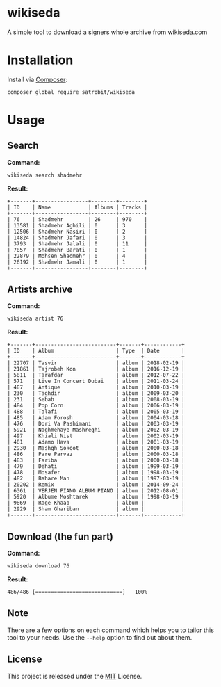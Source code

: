 
#  wikiseda
A simple tool to download a signers whole archive from wikiseda.com

# Installation

Install via [Composer](https://getcomposer.org/download/):
~~~bash
composer global require satrobit/wikiseda
~~~

# Usage

## Search
**Command:**
~~~bash
wikiseda search shadmehr
~~~

**Result:**

~~~
+-------+-----------------+--------+--------+
| ID    | Name            | Albums | Tracks |
+-------+-----------------+--------+--------+
| 76    | Shadmehr        | 26     | 970    |
| 13581 | Shadmehr Aghili | 0      | 3      |
| 12506 | Shadmehr Nasiri | 0      | 2      |
| 14824 | Shadmehr Jafari | 0      | 3      |
| 3793  | Shadmehr Jalali | 0      | 11     |
| 7857  | Shadmehr Barati | 0      | 1      |
| 22879 | Mohsen Shadmehr | 0      | 4      |
| 26192 | Shadmehr Jamali | 0      | 1      |
+-------+-----------------+--------+--------+
~~~

## Artists archive
**Command:**
~~~bash
wikiseda artist 76
~~~

**Result:**

~~~
+-------+--------------------------+-------+------------+
| ID    | Album                    | Type  | Date       |
+-------+--------------------------+-------+------------+
| 22707 | Tasvir                   | album | 2018-02-19 |
| 21861 | Tajrobeh Kon             | album | 2016-12-19 |
| 5811  | Tarafdar                 | album | 2012-07-22 |
| 571   | Live In Concert Dubai    | album | 2011-03-24 |
| 487   | Antique                  | album | 2010-03-19 |
| 230   | Taghdir                  | album | 2009-03-20 |
| 231   | Sebab                    | album | 2008-03-19 |
| 484   | Pop Corn                 | album | 2006-03-19 |
| 488   | Talafi                   | album | 2005-03-19 |
| 485   | Adam Forosh              | album | 2004-03-18 |
| 476   | Dori Va Pashimani        | album | 2003-03-19 |
| 5921  | Naghmehaye Mashreghi     | album | 2002-03-19 |
| 497   | Khiali Nist              | album | 2002-03-19 |
| 481   | Adamo Hava               | album | 2001-03-19 |
| 2930  | Mashgh Sokoot            | album | 2000-03-18 |
| 486   | Pare Parvaz              | album | 2000-03-18 |
| 483   | Fariba                   | album | 2000-03-18 |
| 479   | Dehati                   | album | 1999-03-19 |
| 478   | Mosafer                  | album | 1998-03-19 |
| 482   | Bahare Man               | album | 1997-03-19 |
| 20202 | Remix                    | album | 2014-09-24 |
| 6361  | VERJEN PIANO ALBUM PIANO | album | 2012-08-01 |
| 5920  | Albume Moshtarek         | album | 1998-03-19 |
| 9869  | Rage Khaab               | album |            |
| 2929  | Sham Ghariban            | album |            |
+-------+--------------------------+-------+------------+
~~~

## Download (the fun part)
**Command:**
~~~bash
wikiseda download 76
~~~
**Result:**
~~~
486/486 [============================]   100%
~~~

## Note
There are a few options on each command which helps you to tailor this tool to your needs. Use the `--help` option to find out about them.
## License

This project is released under the [MIT](https://github.com/satrobit/wikiseda/blob/master/LICENSE) License.